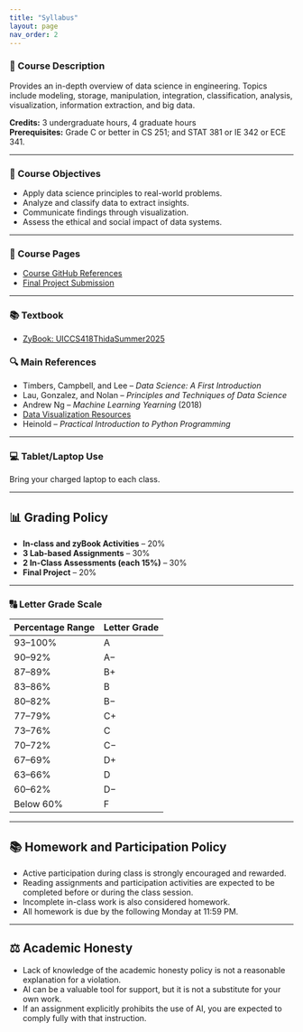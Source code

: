 ```yaml
---
title: "Syllabus"
layout: page
nav_order: 2
---
```


### 📘 Course Description
Provides an in-depth overview of data science in engineering. Topics include modeling, storage, manipulation, integration, classification, analysis, visualization, information extraction, and big data.

**Credits:** 3 undergraduate hours, 4 graduate hours  
**Prerequisites:** Grade C or better in CS 251; and STAT 381 or IE 342 or ECE 341.

---
### 🎯 Course Objectives
- Apply data science principles to real-world problems.
- Analyze and classify data to extract insights.
- Communicate findings through visualization.
- Assess the ethical and social impact of data systems.

---
### 🔗 Course Pages
- [Course GitHub References](https://uic-cs418-myo.github.io/UIC-CS418-2025/)
- [Final Project Submission](https://classroom.github.com/a/XJjOSHlI)
  
---

### 📚 Textbook
- [ZyBook: UICCS418ThidaSummer2025](https://learn.zybooks.com/zybook/UICCS418ThidaSummer2025)

### 🔍 Main References
- Timbers, Campbell, and Lee – *Data Science: A First Introduction*
- Lau, Gonzalez, and Nolan – *Principles and Techniques of Data Science*
- Andrew Ng – *Machine Learning Yearning* (2018)
- [Data Visualization Resources](https://github.com/myothida/data_visualization)
- Heinold – *Practical Introduction to Python Programming*
  
---

### 💻 Tablet/Laptop Use
Bring your charged laptop to each class.

---
## 📊 Grading Policy

- **In-class and zyBook Activities** – 20%  
- **3 Lab-based Assignments** – 30%  
- **2 In-Class Assessments (each 15%)** – 30%  
- **Final Project** – 20%
  
---
### 🔠 Letter Grade Scale

| Percentage Range | Letter Grade |
|------------------|--------------|
| 93–100%          | A            |
| 90–92%           | A−           |
| 87–89%           | B+           |
| 83–86%           | B            |
| 80–82%           | B−           |
| 77–79%           | C+           |
| 73–76%           | C            |
| 70–72%           | C−           |
| 67–69%           | D+           |
| 63–66%           | D            |
| 60–62%           | D−           |
| Below 60%        | F            |

---

## 📚 Homework and Participation Policy

- Active participation during class is strongly encouraged and rewarded.
- Reading assignments and participation activities are expected to be completed before or during the class session.
- Incomplete in-class work is also considered homework.
- All homework is due by the following Monday at 11:59 PM.
  
---

## ⚖️ Academic Honesty

- Lack of knowledge of the academic honesty policy is not a reasonable explanation for a violation.
- AI can be a valuable tool for support, but it is not a substitute for your own work.
- If an assignment explicitly prohibits the use of AI, you are expected to comply fully with that instruction.
